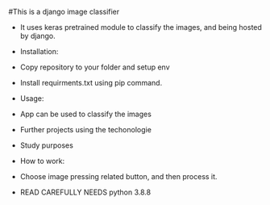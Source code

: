 #This is a django image classifier
- It uses keras pretrained module to classify the images, and being hosted by django.
- Installation:
- Copy repository to your folder and setup env
- Install requirments.txt using pip command.

- Usage:
- App can be used to classify the images 
- Further projects using the techonologie
- Study purposes 

- How to work:
- Choose image pressing related button, and then process it.

- READ CAREFULLY NEEDS python 3.8.8